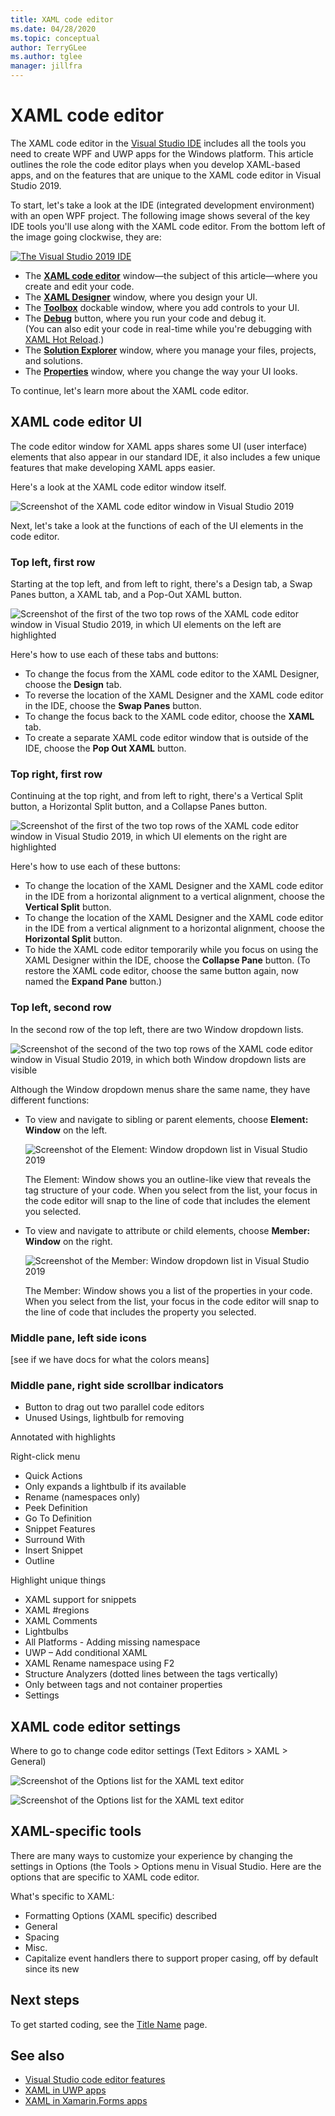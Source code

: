 ```yaml
---
title: XAML code editor
ms.date: 04/28/2020
ms.topic: conceptual
author: TerryGLee
ms.author: tglee
manager: jillfra
---
```

# XAML code editor

The XAML code editor in the [Visual Studio IDE](../get-started/visual-studio-ide.md) includes all the tools you need to create WPF and UWP apps for the Windows platform. This article outlines the role the code editor plays when you develop XAML-based apps, and on the features that are unique to the XAML code editor in Visual Studio 2019. 

To start, let's take a look at the IDE (integrated development environment) with an open WPF project. The following image shows several of the key IDE tools you'll use along with the XAML code editor. From the bottom left of the image going clockwise, they are: 

[ ![The Visual Studio 2019 IDE](media/xaml-code-editor-overview-sml.png "An annotated screenshot of the Visual Studio IDE with a WPF project open, which includes the XAML code editor window") ](media/xaml-code-editor-overview-lrg.png#lightbox)

- The **[XAML code editor](#xaml-code-editor-ui)** window&mdash;the subject of this article&mdash;where you create and edit your code. 
- The **[XAML Designer](creating-a-ui-by-using-xaml-designer-in-visual-studio.md)** window, where you design your UI.
- The **[Toolbox](../ide/reference/toolbox.md)** dockable window, where you add controls to your UI.
- The **[Debug](../debugger/debugger-feature-tour.md)** button, where you run your code and debug it. <br>(You can also edit your code in real-time while you're debugging with [XAML Hot Reload](xaml-hot-reload.md).)
- The **[Solution Explorer](../ide/solutions-and-projects-in-visual-studio.md)** window, where you manage your files, projects, and solutions. 
- The **[Properties](../ide/reference/properties-window.md)** window, where you change the way your UI looks.

To continue, let's learn more about the XAML code editor. 

## XAML code editor UI

The code editor window for XAML apps shares some UI (user interface) elements that also appear in our standard IDE, it also includes a few unique features that make developing XAML apps easier.

Here's a look at the XAML code editor window itself.

![Screenshot of the XAML code editor window in Visual Studio 2019](media/xaml-code-editor-window.png)

Next, let's take a look at the functions of each of the UI elements in the code editor.

### Top left, first row

Starting at the top left, and from left to right, there's a Design tab, a Swap Panes button, a XAML tab, and a Pop-Out XAML button.

![Screenshot of the first of the two top rows of the XAML code editor window in Visual Studio 2019, in which UI elements on the left are highlighted](media/xaml-code-editor-top-row-left.png)

Here's how to use each of these tabs and buttons: 

- To change the focus from the XAML code editor to the XAML Designer, choose the **Design** tab.
- To reverse the location of the XAML Designer and the XAML code editor in the IDE, choose the **Swap Panes** button.
- To change the focus back to the XAML code editor, choose the **XAML** tab.
- To create a separate XAML code editor window that is outside of the IDE, choose the **Pop Out XAML** button.

### Top right, first row

Continuing at the top right, and from left to right, there's a Vertical Split button, a Horizontal Split button, and a Collapse Panes button.

![Screenshot of the first of the two top rows of the XAML code editor window in Visual Studio 2019, in which UI elements on the right are highlighted](media/xaml-code-editor-top-row-right.png)

Here's how to use each of these buttons:

- To change the location of the XAML Designer and the XAML code editor in the IDE from a horizontal alignment to a vertical alignment, choose the **Vertical Split** button.
- To change the location of the XAML Designer and the XAML code editor in the IDE from a vertical alignment to a horizontal alignment, choose the **Horizontal Split** button.
- To hide the XAML code editor temporarily while you focus on using the XAML Designer within the IDE, choose the **Collapse Pane** button. (To restore the XAML code editor, choose the same button again, now named the **Expand Pane** button.)

### Top left, second row

In the second row of the top left, there are two Window dropdown lists.

![Screenshot of the second of the two top rows of the XAML code editor window in Visual Studio 2019, in which both Window dropdown lists are visible](media/xaml-code-editor-top-row-windows.png)

Although the Window dropdown menus share the same name, they have different functions:

- To view and navigate to sibling or parent elements, choose **Element: Window** on the left.

    ![Screenshot of the Element: Window dropdown list in Visual Studio 2019](media/xaml-element-window-dropdown.png)

    The Element: Window shows you an outline-like view that reveals the tag structure of your code. When you select from the list, your focus in the code editor will snap to the line of code that includes the element you selected.

- To view and navigate to attribute or child elements, choose **Member: Window** on the right. 

    ![Screenshot of the Member: Window dropdown list in Visual Studio 2019](media/xaml-member-window-dropdown.png)

    The Member: Window shows you a list of the properties in your code. When you select from the list, your focus in the code editor will snap to the line of code that includes the property you selected.
    
### Middle pane, left side icons 

[see if we have docs for what the colors means]

### Middle pane, right side scrollbar indicators

- Button to drag out two parallel code editors
- Unused Usings, lightbulb for removing

Annotated with highlights

Right-click menu

- Quick Actions
- Only expands a lightbulb if its available
- Rename (namespaces only)
- Peek Definition
- Go To Definition
- Snippet Features
- Surround With
- Insert Snippet
- Outline

Highlight unique things

- XAML support for snippets
- XAML #regions
- XAML Comments
- Lightbulbs
- All Platforms - Adding missing namespace
- UWP – Add conditional XAML
- XAML Rename namespace using F2
- Structure Analyzers (dotted lines between the tags vertically)
- Only between tags and not container properties
- Settings

## XAML code editor settings

Where to go to change code editor settings (Text Editors > XAML > General)

![Screenshot of the Options list for the XAML text editor](media/xaml-tools-options.png)

![Screenshot of the Options list for the XAML text editor](media/xaml-tools-options-test.png)

## XAML-specific tools

There are many ways to customize your experience by changing the settings in Options (the Tools > Options menu in Visual Studio. Here are the options that are specific to XAML code editor.

What's specific to XAML:

- Formatting Options (XAML specific) described
- General
- Spacing
- Misc.
- Capitalize event handlers there to support proper casing, off by default since its new

## Next steps

To get started coding, see the [Title Name](pagename.md) page.

## See also

- [Visual Studio code editor features](../ide/writing-code-in-the-code-and-text-editor.md)
- [XAML in UWP apps](/windows/uwp/xaml-platform/xaml-overview)
- [XAML in Xamarin.Forms apps](/xamarin/xamarin-forms/xaml/)
